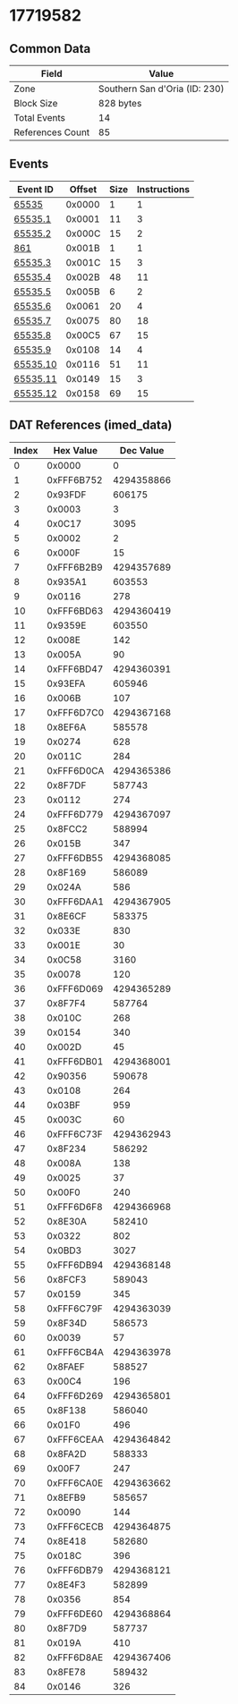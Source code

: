 # 17719582

## Common Data

| Field            | Value                         |
|------------------|-------------------------------|
| Zone             | Southern San d'Oria (ID: 230) |
| Block Size       | 828 bytes                     |
| Total Events     | 14                            |
| References Count | 85                            |

## Events

| Event ID                  | Offset   |   Size |   Instructions |
|---------------------------|----------|--------|----------------|
| [65535](./65535.md)       | 0x0000   |      1 |              1 |
| [65535.1](./65535.1.md)   | 0x0001   |     11 |              3 |
| [65535.2](./65535.2.md)   | 0x000C   |     15 |              2 |
| [861](./861.md)           | 0x001B   |      1 |              1 |
| [65535.3](./65535.3.md)   | 0x001C   |     15 |              3 |
| [65535.4](./65535.4.md)   | 0x002B   |     48 |             11 |
| [65535.5](./65535.5.md)   | 0x005B   |      6 |              2 |
| [65535.6](./65535.6.md)   | 0x0061   |     20 |              4 |
| [65535.7](./65535.7.md)   | 0x0075   |     80 |             18 |
| [65535.8](./65535.8.md)   | 0x00C5   |     67 |             15 |
| [65535.9](./65535.9.md)   | 0x0108   |     14 |              4 |
| [65535.10](./65535.10.md) | 0x0116   |     51 |             11 |
| [65535.11](./65535.11.md) | 0x0149   |     15 |              3 |
| [65535.12](./65535.12.md) | 0x0158   |     69 |             15 |

## DAT References (imed_data)

|   Index | Hex Value   |   Dec Value |
|---------|-------------|-------------|
|       0 | 0x0000      |           0 |
|       1 | 0xFFF6B752  |  4294358866 |
|       2 | 0x93FDF     |      606175 |
|       3 | 0x0003      |           3 |
|       4 | 0x0C17      |        3095 |
|       5 | 0x0002      |           2 |
|       6 | 0x000F      |          15 |
|       7 | 0xFFF6B2B9  |  4294357689 |
|       8 | 0x935A1     |      603553 |
|       9 | 0x0116      |         278 |
|      10 | 0xFFF6BD63  |  4294360419 |
|      11 | 0x9359E     |      603550 |
|      12 | 0x008E      |         142 |
|      13 | 0x005A      |          90 |
|      14 | 0xFFF6BD47  |  4294360391 |
|      15 | 0x93EFA     |      605946 |
|      16 | 0x006B      |         107 |
|      17 | 0xFFF6D7C0  |  4294367168 |
|      18 | 0x8EF6A     |      585578 |
|      19 | 0x0274      |         628 |
|      20 | 0x011C      |         284 |
|      21 | 0xFFF6D0CA  |  4294365386 |
|      22 | 0x8F7DF     |      587743 |
|      23 | 0x0112      |         274 |
|      24 | 0xFFF6D779  |  4294367097 |
|      25 | 0x8FCC2     |      588994 |
|      26 | 0x015B      |         347 |
|      27 | 0xFFF6DB55  |  4294368085 |
|      28 | 0x8F169     |      586089 |
|      29 | 0x024A      |         586 |
|      30 | 0xFFF6DAA1  |  4294367905 |
|      31 | 0x8E6CF     |      583375 |
|      32 | 0x033E      |         830 |
|      33 | 0x001E      |          30 |
|      34 | 0x0C58      |        3160 |
|      35 | 0x0078      |         120 |
|      36 | 0xFFF6D069  |  4294365289 |
|      37 | 0x8F7F4     |      587764 |
|      38 | 0x010C      |         268 |
|      39 | 0x0154      |         340 |
|      40 | 0x002D      |          45 |
|      41 | 0xFFF6DB01  |  4294368001 |
|      42 | 0x90356     |      590678 |
|      43 | 0x0108      |         264 |
|      44 | 0x03BF      |         959 |
|      45 | 0x003C      |          60 |
|      46 | 0xFFF6C73F  |  4294362943 |
|      47 | 0x8F234     |      586292 |
|      48 | 0x008A      |         138 |
|      49 | 0x0025      |          37 |
|      50 | 0x00F0      |         240 |
|      51 | 0xFFF6D6F8  |  4294366968 |
|      52 | 0x8E30A     |      582410 |
|      53 | 0x0322      |         802 |
|      54 | 0x0BD3      |        3027 |
|      55 | 0xFFF6DB94  |  4294368148 |
|      56 | 0x8FCF3     |      589043 |
|      57 | 0x0159      |         345 |
|      58 | 0xFFF6C79F  |  4294363039 |
|      59 | 0x8F34D     |      586573 |
|      60 | 0x0039      |          57 |
|      61 | 0xFFF6CB4A  |  4294363978 |
|      62 | 0x8FAEF     |      588527 |
|      63 | 0x00C4      |         196 |
|      64 | 0xFFF6D269  |  4294365801 |
|      65 | 0x8F138     |      586040 |
|      66 | 0x01F0      |         496 |
|      67 | 0xFFF6CEAA  |  4294364842 |
|      68 | 0x8FA2D     |      588333 |
|      69 | 0x00F7      |         247 |
|      70 | 0xFFF6CA0E  |  4294363662 |
|      71 | 0x8EFB9     |      585657 |
|      72 | 0x0090      |         144 |
|      73 | 0xFFF6CECB  |  4294364875 |
|      74 | 0x8E418     |      582680 |
|      75 | 0x018C      |         396 |
|      76 | 0xFFF6DB79  |  4294368121 |
|      77 | 0x8E4F3     |      582899 |
|      78 | 0x0356      |         854 |
|      79 | 0xFFF6DE60  |  4294368864 |
|      80 | 0x8F7D9     |      587737 |
|      81 | 0x019A      |         410 |
|      82 | 0xFFF6D8AE  |  4294367406 |
|      83 | 0x8FE78     |      589432 |
|      84 | 0x0146      |         326 |

